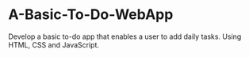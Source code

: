 # A-Basic-To-Do-WebApp
Develop a basic to-do app that enables a user to add daily tasks. Using HTML, CSS and JavaScript.
